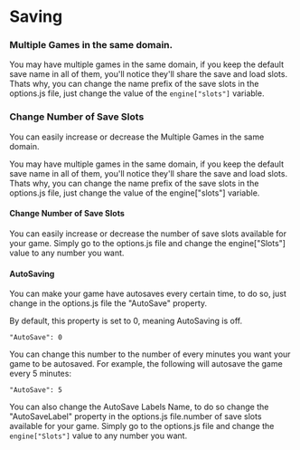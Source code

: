 # Saving

### Multiple Games in the same domain.

You may have multiple games in the same domain, if you keep the default save name in all of them, you'll notice they'll share the save and load slots. Thats why, you can change the name prefix of the save slots in the options.js file, just change the value of the `engine["slots"]` variable.

### Change Number of Save Slots

You can easily increase or decrease the Multiple Games in the same domain.

You may have multiple games in the same domain, if you keep the default save name in all of them, you'll notice they'll share the save and load slots. Thats why, you can change the name prefix of the save slots in the options.js file, just change the value of the engine\["slots"\] variable.

#### Change Number of Save Slots

You can easily increase or decrease the number of save slots available for your game. Simply go to the options.js file and change the engine\["Slots"\] value to any number you want.

#### AutoSaving

You can make your game have autosaves every certain time, to do so, just change in the options.js file the "AutoSave" property.

By default, this property is set to 0, meaning AutoSaving is off.

```
"AutoSave": 0
```

You can change this number to the number of every minutes you want your game to be autosaved. For example, the following will autosave the game every 5 minutes:

```
"AutoSave": 5
```

You can also change the AutoSave Labels Name, to do so change the "AutoSaveLabel" property in the options.js file.number of save slots available for your game. Simply go to the options.js file and change the `engine["Slots"]` value to any number you want.

